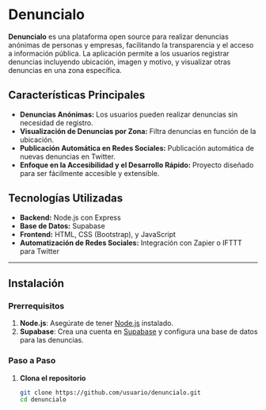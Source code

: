 # Denuncialo

**Denuncialo** es una plataforma open source para realizar denuncias anónimas de personas y empresas, facilitando la transparencia y el acceso a información pública. La aplicación permite a los usuarios registrar denuncias incluyendo ubicación, imagen y motivo, y visualizar otras denuncias en una zona específica.

## Características Principales
- **Denuncias Anónimas:** Los usuarios pueden realizar denuncias sin necesidad de registro.
- **Visualización de Denuncias por Zona:** Filtra denuncias en función de la ubicación.
- **Publicación Automática en Redes Sociales:** Publicación automática de nuevas denuncias en Twitter.
- **Enfoque en la Accesibilidad y el Desarrollo Rápido:** Proyecto diseñado para ser fácilmente accesible y extensible.

## Tecnologías Utilizadas
- **Backend:** Node.js con Express
- **Base de Datos:** Supabase
- **Frontend:** HTML, CSS (Bootstrap), y JavaScript
- **Automatización de Redes Sociales:** Integración con Zapier o IFTTT para Twitter

---

## Instalación

### Prerrequisitos
1. **Node.js**: Asegúrate de tener [Node.js](https://nodejs.org/) instalado.
2. **Supabase**: Crea una cuenta en [Supabase](https://supabase.com/) y configura una base de datos para las denuncias.

### Paso a Paso

1. **Clona el repositorio**
   ```bash
   git clone https://github.com/usuario/denuncialo.git
   cd denuncialo
